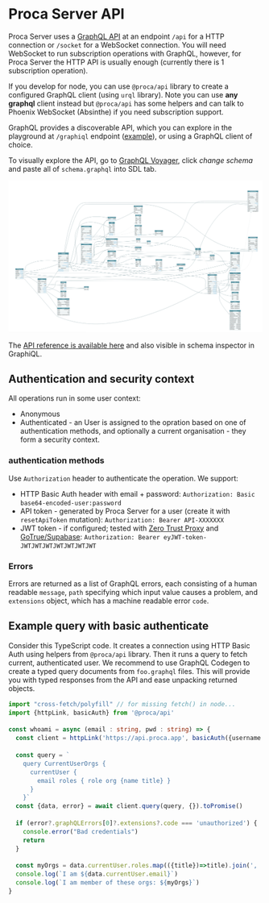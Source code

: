 # Proca Server API 

Proca Server uses a [GraphQL API](https://graphql.org/) at an endpoint `/api` for a HTTP connection or `/socket` for a WebSocket connection. You will need WebSocket to run subscription operations with GraphQL, however, for Proca Server the HTTP API is usually enough (currently there is 1 subscription operation).

If you develop for node, you can use `@proca/api` library to create a configured GraphQL client (using `urql` library). Note you can use **any graphql** client instead but `@proca/api` has some helpers and can talk to Phoenix WebSocket (Absinthe) if you need subscription support.

GraphQL provides a discoverable API, which you can explore in the playground at `/graphiql` endpoint ([example](https://api.proca.app/graphiql)), or using a GraphQL client of choice.


To visually explore the API, go to [GraphQL Voyager](https://graphql-kit.com/graphql-voyager/), click *change schema* and paste all of `schema.graphql` into SDL tab.

![API schema visualized](assets/graphql-voyager.png)

The [API reference is available here](apischema.html) and also visible in schema inspector in GraphiQL.


## Authentication and security context

All operations run in some user context:

- Anonymous 
- Authenticated - an User is assigned to the opration based on one of authentication methods, and optionally a current organisation - they form a security context.

### authentication methods

Use `Authorization` header to authenticate the operation. We support: 

- HTTP Basic Auth header with email + password: `Authorization: Basic base64-encoded-user:password`
- API token - generated by Proca Server for a user (create it with `resetApiToken` mutation): `Authorization: Bearer API-XXXXXXX`
- JWT token - if configured; tested with [Zero Trust Proxy](https://www.ory.sh/docs/oathkeeper/) and [GoTrue/Supabase](https://supabase.com): `Authorization: Bearer eyJWT-token-JWTJWTJWTJWTJWTJWTJWT`


### Errors

Errors are returned as a list of GraphQL errors, each consisting of a human readable `message`, `path` specifying which input value causes a problem, and `extensions` object, which has a machine readable error `code`.


## Example query with basic authenticate

Consider this TypeScript code. It creates a connection using HTTP Basic Auth using helpers from `@proca/api` library. Then it runs a query to fetch current, authenticated user. We recommend to use GraphQL Codegen to create a typed query documents from `foo.graphql` files. This will provide you with typed responses from the API and ease unpacking returned objects.

```typescript
import "cross-fetch/polyfill" // for missing fetch() in node...
import {httpLink, basicAuth} from '@proca/api'

const whoami = async (email : string, pwd : string) => {
  const client = httpLink('https://api.proca.app', basicAuth({username: email, password: pwd}));

  const query = `
    query CurrentUserOrgs {
      currentUser {
        email roles { role org {name title} }
      }
    }`
  const {data, error} = await client.query(query, {}).toPromise()

  if (error?.graphQLErrors[0]?.extensions?.code === 'unauthorized') {
    console.error("Bad credentials")
    return
  }

  const myOrgs = data.currentUser.roles.map(({title})=>title).join(', ')
  console.log(`I am ${data.currentUser.email}`)
  console.log(`I am member of these orgs: ${myOrgs}`)
}
```

